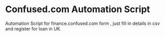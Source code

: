 # Confused.com Automation Script
Automation Script for finance.confused.com form , just fill in details in csv and register for loan in UK.
